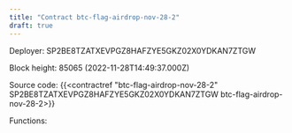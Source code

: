```yaml
---
title: "Contract btc-flag-airdrop-nov-28-2"
draft: true
---
```

Deployer: SP2BE8TZATXEVPGZ8HAFZYE5GKZ02X0YDKAN7ZTGW


 



Block height: 85065 (2022-11-28T14:49:37.000Z)

Source code: {{<contractref "btc-flag-airdrop-nov-28-2" SP2BE8TZATXEVPGZ8HAFZYE5GKZ02X0YDKAN7ZTGW btc-flag-airdrop-nov-28-2>}}

Functions:


